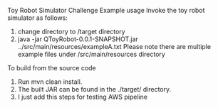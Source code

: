 Toy Robot Simulator Challenge
Example usage
Invoke the toy robot simulator as follows:
1. change directory to /target directory
2. java -jar QToyRobot-0.0.1-SNAPSHOT.jar ../src/main/resources/exampleA.txt
Please note there are multiple example files under /src/main/resources directory

To build from the source code
1. Run mvn clean install. 
2. The built JAR can be found in the ./target/ directory.
10. I just add this steps for testing AWS pipeline
